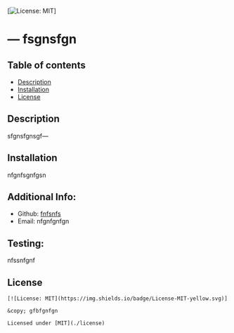 
  [![License: MIT](https://img.shields.io/badge/License-MIT-yellow.svg)]
  # &mdash; fsgnsfgn

  ## Table of contents
  - [Description](#Descrition)
  - [Installation](#Installation)
  - [License](#License)

  ## Description
  sfgnsfgnsgf&mdash;

  ## Installation
  nfgnfsgnfgsn

  ## Additional Info:
  - Github: [fnfsnfs](https://github.com/fnfsnfs)
  - Email: nfgnfgnfgn

  ## Testing:
  nfssnfgnf

  ## License

    [![License: MIT](https://img.shields.io/badge/License-MIT-yellow.svg)]
  
    &copy; gfbfgnfgn
    
    Licensed under [MIT](./license)